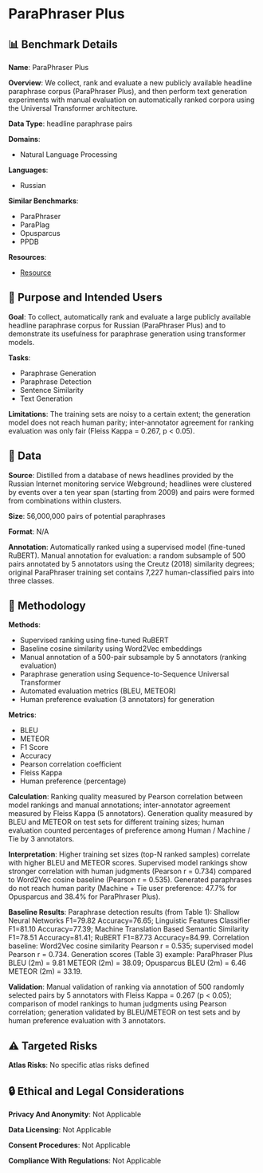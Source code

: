 # ParaPhraser Plus

## 📊 Benchmark Details

**Name**: ParaPhraser Plus

**Overview**: We collect, rank and evaluate a new publicly available headline paraphrase corpus (ParaPhraser Plus), and then perform text generation experiments with manual evaluation on automatically ranked corpora using the Universal Transformer architecture.

**Data Type**: headline paraphrase pairs

**Domains**:
- Natural Language Processing

**Languages**:
- Russian

**Similar Benchmarks**:
- ParaPhraser
- ParaPlag
- Opusparcus
- PPDB

**Resources**:
- [Resource](http://paraphraser.ru/download/)

## 🎯 Purpose and Intended Users

**Goal**: To collect, automatically rank and evaluate a large publicly available headline paraphrase corpus for Russian (ParaPhraser Plus) and to demonstrate its usefulness for paraphrase generation using transformer models.

**Tasks**:
- Paraphrase Generation
- Paraphrase Detection
- Sentence Similarity
- Text Generation

**Limitations**: The training sets are noisy to a certain extent; the generation model does not reach human parity; inter-annotator agreement for ranking evaluation was only fair (Fleiss Kappa = 0.267, p < 0.05).

## 💾 Data

**Source**: Distilled from a database of news headlines provided by the Russian Internet monitoring service Webground; headlines were clustered by events over a ten year span (starting from 2009) and pairs were formed from combinations within clusters.

**Size**: 56,000,000 pairs of potential paraphrases

**Format**: N/A

**Annotation**: Automatically ranked using a supervised model (fine-tuned RuBERT). Manual annotation for evaluation: a random subsample of 500 pairs annotated by 5 annotators using the Creutz (2018) similarity degrees; original ParaPhraser training set contains 7,227 human-classified pairs into three classes.

## 🔬 Methodology

**Methods**:
- Supervised ranking using fine-tuned RuBERT
- Baseline cosine similarity using Word2Vec embeddings
- Manual annotation of a 500-pair subsample by 5 annotators (ranking evaluation)
- Paraphrase generation using Sequence-to-Sequence Universal Transformer
- Automated evaluation metrics (BLEU, METEOR)
- Human preference evaluation (3 annotators) for generation

**Metrics**:
- BLEU
- METEOR
- F1 Score
- Accuracy
- Pearson correlation coefficient
- Fleiss Kappa
- Human preference (percentage)

**Calculation**: Ranking quality measured by Pearson correlation between model rankings and manual annotations; inter-annotator agreement measured by Fleiss Kappa (5 annotators). Generation quality measured by BLEU and METEOR on test sets for different training sizes; human evaluation counted percentages of preference among Human / Machine / Tie by 3 annotators.

**Interpretation**: Higher training set sizes (top-N ranked samples) correlate with higher BLEU and METEOR scores. Supervised model rankings show stronger correlation with human judgments (Pearson r = 0.734) compared to Word2Vec cosine baseline (Pearson r = 0.535). Generated paraphrases do not reach human parity (Machine + Tie user preference: 47.7% for Opusparcus and 38.4% for ParaPhraser Plus).

**Baseline Results**: Paraphrase detection results (from Table 1): Shallow Neural Networks F1=79.82 Accuracy=76.65; Linguistic Features Classifier F1=81.10 Accuracy=77.39; Machine Translation Based Semantic Similarity F1=78.51 Accuracy=81.41; RuBERT F1=87.73 Accuracy=84.99. Correlation baseline: Word2Vec cosine similarity Pearson r = 0.535; supervised model Pearson r = 0.734. Generation scores (Table 3) example: ParaPhraser Plus BLEU (2m) = 9.81 METEOR (2m) = 38.09; Opusparcus BLEU (2m) = 6.46 METEOR (2m) = 33.19.

**Validation**: Manual validation of ranking via annotation of 500 randomly selected pairs by 5 annotators with Fleiss Kappa = 0.267 (p < 0.05); comparison of model rankings to human judgments using Pearson correlation; generation validated by BLEU/METEOR on test sets and by human preference evaluation with 3 annotators.

## ⚠️ Targeted Risks

**Atlas Risks**:
No specific atlas risks defined

## 🔒 Ethical and Legal Considerations

**Privacy And Anonymity**: Not Applicable

**Data Licensing**: Not Applicable

**Consent Procedures**: Not Applicable

**Compliance With Regulations**: Not Applicable
